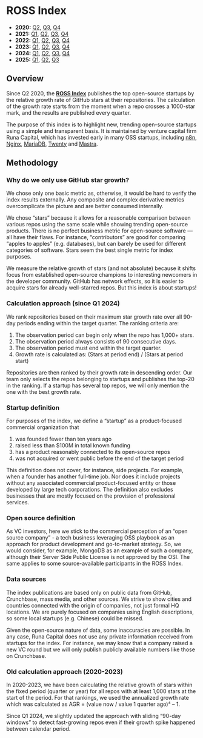 # ROSS Index

- **2020:** [Q2](https://github.com/RunaCapital/ROSS-Index/tree/main/2020/Q2), [Q3](https://github.com/RunaCapital/ROSS-Index/tree/main/2020/Q3), [Q4](https://github.com/RunaCapital/ROSS-Index/tree/main/2020/Q4)  
- **2021:** [Q1](https://github.com/RunaCapital/ROSS-Index/tree/main/2021/Q1), [Q2](https://github.com/RunaCapital/ROSS-Index/tree/main/2021/Q2), [Q3](https://github.com/RunaCapital/ROSS-Index/tree/main/2021/Q3), [Q4](https://github.com/RunaCapital/ROSS-Index/tree/main/2021/Q4)  
- **2022:** [Q1](https://github.com/RunaCapital/ROSS-Index/tree/main/2022/Q1), [Q2](https://github.com/RunaCapital/ROSS-Index/tree/main/2022/Q2), [Q3](https://github.com/RunaCapital/ROSS-Index/tree/main/2022/Q3), [Q4](https://github.com/RunaCapital/ROSS-Index/tree/main/2022/Q4)
- **2023:** [Q1](https://github.com/RunaCapital/ROSS-Index/tree/main/2023/Q1), [Q2](https://github.com/RunaCapital/ROSS-Index/tree/main/2023/Q2), [Q3](https://github.com/RunaCapital/ROSS-Index/tree/main/2023/Q3), [Q4](https://github.com/RunaCapital/ROSS-Index/tree/main/2023/Q4)
- **2024:** [Q1](https://github.com/RunaCapital/ROSS-Index/tree/main/2024/Q1), [Q2](https://github.com/RunaCapital/ROSS-Index/tree/main/2024/Q2), [Q3](https://github.com/RunaCapital/ROSS-Index/tree/main/2024/Q3), [Q4](https://github.com/RunaCapital/ROSS-Index/tree/main/2024/Q4)
- **2025:** [Q1](https://github.com/RunaCapital/ROSS-Index/tree/main/2025/Q1), [Q2](https://github.com/RunaCapital/ROSS-Index/tree/main/2025/Q2), [Q3](https://github.com/RunaCapital/ROSS-Index/tree/main/2025/Q3)

## Overview

Since Q2 2020, the **[ROSS Index](https://runacap.com/ross-index/url)** publishes the top open-source startups by the relative growth rate of GitHub stars at their repositories. The calculation of the growth rate starts from the moment when a repo crosses a 1000-star mark, and the results are published every quarter.

The purpose of this index is to highlight new, trending open-source startups using a simple and transparent basis. It is maintained by venture capital firm Runa Capital, which has invested early in many OSS startups, including [n8n](https://n8n.io/), [Nginx](http://nginx.com/), [MariaDB](https://mariadb.com/), [Twenty](https://twenty.com/) and [Mastra](https://mastra.ai/).

## Methodology

### Why do we only use GitHub star growth?

We chose only one basic metric as, otherwise, it would be hard to verify the index results externally. Any composite and complex derivative metrics overcomplicate the picture and are better consumed internally. 

We chose “stars” because it allows for a reasonable comparison between various repos using the same scale while showing trending open-source products. There is no perfect business metric for open-source software — all have their flaws. For instance, “contributors” are good for comparing “apples to apples” (e.g. databases), but can barely be used for different categories of software. Stars seem the best single metric for index purposes.

We measure the relative growth of stars (and not absolute) because it shifts focus from established open-source champions to interesting newcomers in the developer community. GitHub has network effects, so it is easier to acquire stars for already well-starred repos. But this index is about startups!

### Calculation approach (since Q1 2024)
We rank repositories based on their maximum star growth rate over all 90-day periods ending within the target quarter. The ranking criteria are:

1. The observation period can begin only when the repo has 1,000+ stars.
2. The observation period always consists of 90 consecutive days.
3. The observation period must end within the target quarter.
4. Growth rate is calculated as: (Stars at period end) / (Stars at period start)

Repositories are then ranked by their growth rate in descending order. Our team only selects the repos belonging to startups and publishes the top-20 in the ranking. If a startup has several top repos, we will only mention the one with the best growth rate.

### Startup definition
For purposes of the index, we define a “startup” as a product-focused commercial organization that

1. was founded fewer than ten years ago
2. raised less than $100M in total known funding
3. has a product reasonably connected to its open-source repos
4. was not acquired or went public before the end of the target period

This definition does not cover, for instance, side projects. For example, when a founder has another full-time job. Nor does it include projects without any associated commercial product-focused entity or those developed by large tech corporations. The definition also excludes businesses that are mostly focused on the provision of professional services.

### Open source definition

As VC investors, here we stick to the commercial perception of an “open source company” - a tech business leveraging OSS playbook as an approach for product development and go-to-market strategy. So, we would consider, for example, MongoDB as an example of such a company, although their Server Side Public License is not approved by the OSI. The same applies to some source-available participants in the ROSS Index.﻿

### Data sources

The index publications are based only on public data from GitHub, Crunchbase, mass media, and other sources. We strive to show cities and countries connected with the origin of companies, not just formal HQ locations. We are purely focused on companies using English descriptions, so some local startups (e.g. Chinese) could be missed.

Given the open-source nature of data, some inaccuracies are possible. In any case, Runa Capital does not use any private information received from startups for the index. For instance, we may know that a company raised a new VC round but we will only publish publicly available numbers like those on Crunchbase.

### Old calculation approach (2020-2023)
In 2020-2023, we have been calculating the relative growth of stars within the fixed period (quarter or year) for all repos with at least 1,000 stars at the start of the period. For that rankings, we used the annualized growth rate which was calculated as AGR = (value now / value 1 quarter ago)⁴ – 1.

Since Q1 2024, we slightly updated the approach with sliding “90-day windows” to detect fast-growing repos even if their growth spike happened between calendar period.

